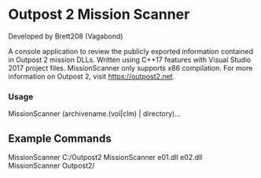 # Outpost 2 Mission Scanner

Developed by Brett208 (Vagabond)

A console application to review the publicly exported information contained in Outpost 2 mission DLLs. Written using C++17 features with Visual Studio 2017 project files. MissionScanner only supports x86 compilation. For more information on Outpost 2, visit https://outpost2.net.

### Usage

MissionScanner (archivename.(vol|clm) | directory)...

## Example Commands

MissionScanner C:/Outpost2
MissionScanner e01.dll e02.dll
MissionScanner Outpost2/

